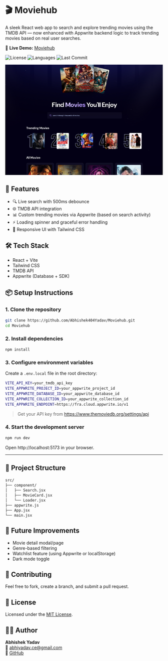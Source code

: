 # 🎬 Moviehub

A sleek React web app to search and explore trending movies using the TMDB API — now enhanced with Appwrite backend logic to track trending movies based on real user searches.

🔗 **Live Demo:** [Moviehub](https://moviehub-sage.vercel.app/)

![License](https://img.shields.io/github/license/Abhishek404Yadav/Moviehub)
![Languages](https://img.shields.io/github/languages/top/Abhishek404Yadav/Moviehub)
![Last Commit](https://img.shields.io/github/last-commit/Abhishek404Yadav/Moviehub)

![Moviehub Screenshot](./public/preview.png)


## 🚀 Features

- 🔍 Live search with 500ms debounce
- 🌐 TMDB API integration
- 📊 Custom trending movies via Appwrite (based on search activity)
- ⚡ Loading spinner and graceful error handling
- 🎨 Responsive UI with Tailwind CSS



## 🛠️ Tech Stack

- React + Vite
- Tailwind CSS
- TMDB API
- Appwrite (Database + SDK)



## 📦 Setup Instructions

### 1. Clone the repository

```bash
git clone https://github.com/Abhishek404Yadav/Moviehub.git
cd Moviehub
```

### 2. Install dependencies

```bash
npm install
```

### 3. Configure environment variables

Create a `.env.local` file in the root directory:

```bash
VITE_API_KEY=your_tmdb_api_key
VITE_APPWRITE_PROJECT_ID=your_appwrite_project_id
VITE_APPWRITE_DATABASE_ID=your_appwrite_database_id
VITE_APPWRITE_COLLECTION_ID=your_appwrite_collection_id
VITE_APPWRITE_ENDPOINT=https://fra.cloud.appwrite.io/v1
```

> Get your API key from https://www.themoviedb.org/settings/api

### 4. Start the development server

```bash
npm run dev
```

Open http://localhost:5173 in your browser.

---

## 📂 Project Structure

```
src/
├── component/
│   ├── Search.jsx
│   ├── MovieCard.jsx
│   └── Loader.jsx
├── appwrite.js 
├── App.jsx
└── main.jsx

```

## 🌟 Future Improvements

- Movie detail modal/page
- Genre-based filtering
- Watchlist feature (using Appwrite or localStorage)
- Dark mode toggle


## 🤝 Contributing

Feel free to fork, create a branch, and submit a pull request.


## 📄 License

Licensed under the [MIT License](LICENSE).

## 👨‍💻 Author

**Abhishek Yadav**  
📧 abhiyadav.ce@gmail.com  
🔗 [GitHub](https://github.com/Abhishek404Yadav)
